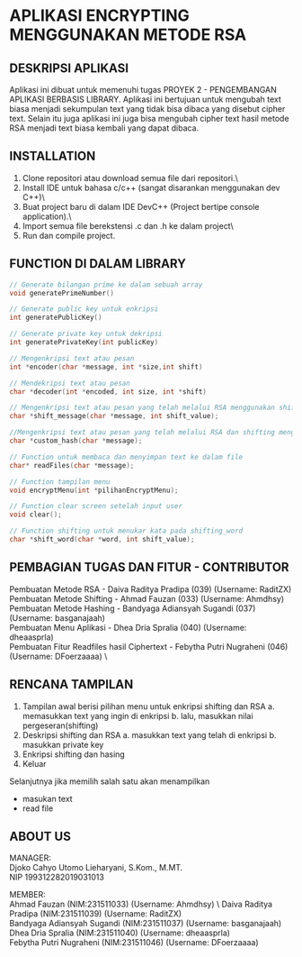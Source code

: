 # APLIKASI ENCRYPTING MENGGUNAKAN METODE RSA

## DESKRIPSI APLIKASI
Aplikasi ini dibuat untuk memenuhi tugas PROYEK 2 - PENGEMBANGAN APLIKASI BERBASIS LIBRARY.
Aplikasi ini bertujuan untuk mengubah text biasa menjadi sekumpulan text yang tidak bisa dibaca yang disebut cipher text. Selain itu juga aplikasi ini juga bisa mengubah cipher text hasil metode RSA menjadi text biasa kembali yang dapat dibaca.

## INSTALLATION
1. Clone repositori atau download semua file dari repositori.\
2. Install IDE untuk bahasa c/c++ (sangat disarankan menggunakan dev C++)\
3. Buat project baru di dalam IDE DevC++ (Project bertipe console application).\
4. Import semua file berekstensi .c dan .h ke dalam project\
5. Run dan compile project.

## FUNCTION DI DALAM LIBRARY
```c
// Generate bilangan prime ke dalam sebuah array
void generatePrimeNumber()
```

```c
// Generate public key untuk enkripsi
int generatePublicKey()
```

```c
// Generate private key untuk dekripsi
int generatePrivateKey(int publicKey)
```

```c
// Mengenkripsi text atau pesan
int *encoder(char *message, int *size,int shift)
```

```c
// Mendekripsi text atau pesan
char *decoder(int *encoded, int size, int *shift)
```

```c
// Mengenkripsi text atau pesan yang telah melalui RSA menggunakan shifting
char *shift_message(char *message, int shift_value);
```

```c
//Mengenkripsi text atau pesan yang telah melalui RSA dan shifting menggunakan simple hash function
char *custom_hash(char *message);
```

```c
// Function untuk membaca dan menyimpan text ke dalam file
char* readFiles(char *message);
```

```c
// Function tampilan menu
void encryptMenu(int *pilihanEncryptMenu);
```

```c
// Function clear screen setelah input user
void clear();
```

```c
// Function shifting untuk menukar kata pada shifting_word
char *shift_word(char *word, int shift_value);
```

## PEMBAGIAN TUGAS DAN FITUR - CONTRIBUTOR
Pembuatan Metode RSA - Daiva Raditya Pradipa (039) (Username: RaditZX) \
Pembuatan Metode Shifting - Ahmad Fauzan (033) (Username: Ahmdhsy) \
Pembuatan Metode Hashing - Bandyaga Adiansyah Sugandi (037) (Username: basganajaah) \
Pembuatan Menu Aplikasi - Dhea Dria Spralia (040) (Username: dheaasprla) \
Pembuatan Fitur Readfiles hasil Ciphertext - Febytha Putri Nugraheni (046) (Username: DFoerzaaaa) \

## RENCANA TAMPILAN
1. Tampilan awal berisi pilihan menu untuk enkripsi shifting dan RSA
  a. memasukkan text yang ingin di enkripsi
  b. lalu, masukkan nilai pergeseran(shifting)
3. Deskripsi shifting dan RSA
  a. masukkan text yang telah di enkripsi
  b. masukkan private key
5. Enkripsi shifting dan hasing
6. Keluar

Selanjutnya jika memilih salah satu akan menampilkan 
- masukan text
- read file

## ABOUT US
MANAGER:\
Djoko Cahyo Utomo Lieharyani, S.Kom., M.MT. \
NIP 199312282019031013

MEMBER:\
Ahmad Fauzan (NIM:231511033) (Username: Ahmdhsy) \ 
Daiva Raditya Pradipa (NIM:231511039) (Username: RaditZX) \
Bandyaga Adiansyah Sugandi (NIM:231511037) (Username: basganajaah) \
Dhea Dria Spralia (NIM:231511040) (Username: dheaasprla) \
Febytha Putri Nugraheni (NIM:231511046) (Username: DFoerzaaaa)
